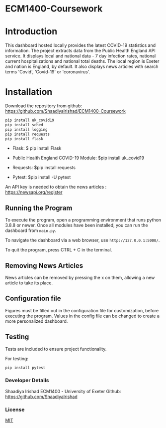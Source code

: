 # ECM1400-Coursework

# Introduction
This dashboard hosted locally provides the latest COVID-19 statistics and information.
The project extracts data from the Public Health England API service. 
It displays local and national data - 7 day infection rates, national current hospitalizations and national total deaths. 
The local region is Exeter and nation is England, by default.
It also displays news articles with search terms 'Covid', 'Covid-19' or 'coronavirus'.


# Installation
Download the repository from github: https://github.com/ShaadiyaIrishad/ECM1400-Coursework

```python
pip install uk_covid19
pip install sched
pip install logging
pip install requests
pip install flask
```

- Flask:
$ pip install Flask

- Public Health England COVID-19 Module:
$pip install uk_covid19

- Requests:
$pip install requests

- Pytest:
$pip install -U pytest

An API key is needed to obtain the news articles : https://newsapi.org/register


## Running the Program
To execute the program, open a programming environment that runs python 3.8.8 or newer. 
Once all modules have been installed, you can run the dashboard from `main.py`.

To navigate the dashboard via a web browser, use `http://127.0.0.1:5000/`. 

To quit the program, press CTRL + C in the terminal. 


## Removing News Articles
News articles can be removed by pressing the x on them, allowing a new article to take its place.


## Configuration file
Figures must be filled out in the configuration file for customization, before executing the program. 
Values in the config file can be changed to create a more personalized dashboard. 


## Testing
Tests are included to ensure project functionality. 

For testing: 
```python
pip install pytest
```


### Developer Details 
Shaadiya Irishad
ECM1400 - University of Exeter
Github: https://github.com/ShaadiyaIrishad


### License
[MIT](https://choosealicense.com/licenses/mit/)
